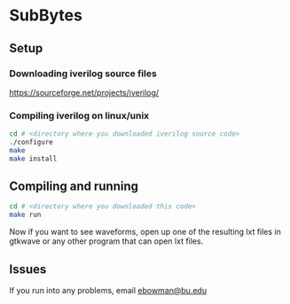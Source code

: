 # SubBytes

## Setup

### Downloading iverilog source files

https://sourceforge.net/projects/iverilog/

### Compiling iverilog on linux/unix
```bash
cd # <directory where you downloaded iverilog source code>
./configure
make
make install
```

## Compiling and running

```bash
cd # <directory where you downloaded this code>
make run
```

Now if you want to see waveforms, open up one of the resulting lxt files in gtkwave or any other program that can open lxt files.

## Issues

If you run into any problems, email ebowman@bu.edu
